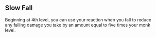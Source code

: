 ## Slow Fall
Beginning at 4th level, you can use your reaction when you fall to reduce any falling damage you take by an amount equal to five times your monk level.
